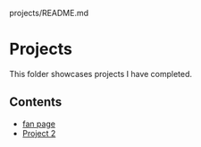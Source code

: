 projects/README.md
# Projects
This folder showcases projects I have completed.
## Contents
* [fan page](fanpage.html)
* [Project 2](project_2)
